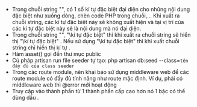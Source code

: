 - Trong chuỗi string "", có 1 số kí tự đặc biệt đại diện cho những nội dung đặc biệt như xuống dòng, chèn code PHP trong chuỗi,... Khi xuất ra chuỗi string, các kí tự đặc biệt này sẽ không xuất hiện và tại vị trí của các kí tự đặc biệt này sẽ là nội dung mà nó đại diện.
- Trong chuỗi string "", "\kí tự đặc biệt" thì khi xuất ra chuỗi string sẽ hiển thị "\kí tự đặc biệt" . Nếu sử dụng "\\kí tự đặc biệt" thì khi xuất chuỗi string chỉ hiển thị kí tự \.
- Hàm asset() gọi đến thư mục public
- Cú pháp artisan run file seeder tự tạo: php artisan db:seed --class=`tên đầy đủ của class seeder`
- Trong các route module, nên khai báo sử dụng middleware web để các route module có đầy đủ tính năng như route mặc định. Ví dụ, phải có middleware web thì @error mới hoạt động
- Truy cập vào thành phần từ 1 thành phần cấp cao hơn nó 1 bậc có thể dùng dấu .